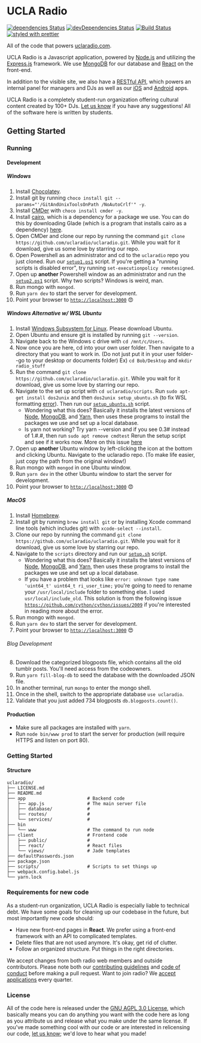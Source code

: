 # UCLA Radio

[![dependencies Status](https://david-dm.org/uclaradio/uclaradio/status.svg)](https://david-dm.org/uclaradio/uclaradio)
[![devDependencies Status](https://david-dm.org/uclaradio/uclaradio/dev-status.svg)](https://david-dm.org/uclaradio/uclaradio?type=dev)
[![Build Status](https://travis-ci.org/uclaradio/uclaradio.svg?branch=master)](https://travis-ci.org/uclaradio/uclaradio)
[![styled with prettier](https://img.shields.io/badge/styled_with-prettier-ff69b4.svg)](https://github.com/prettier/prettier)

All of the code that powers [uclaradio.com](https://uclaradio.com).

UCLA Radio is a Javascript application, powered by
[Node.js](https://nodejs.org/en/) and utilizing the
[Express.js](http://expressjs.com) framework. We use
[MongoDB](https://www.mongodb.com) for our database and
[React](https://facebook.github.io/react/) on the front-end.

In addition to the visible site, we also have a [RESTful
API](https://github.com/uclaradio/uclaradio/wiki/The-API), which powers an
internal panel for managers and DJs as well as our
[iOS](https://github.com/uclaradio/uclaradio-iOS) and
[Android](https://github.com/uclaradio/uclaradio-Android) apps.

UCLA Radio is a completely student-run organization offering cultural content
created by 100+ DJs. [Let us know](mailto:radio.web@media.ucla.edu) if you have
any suggestions! All of the software here is written by students.

## Getting Started

### Running

#### Development

##### Windows

1. Install [Chocolatey](https://chocolatey.org).
2. Install git by running `choco install git --params="'/GitAndUnixToolsOnPath /NoAutoCrlf'" -y`.
3. Install [CMDer](http://cmder.net) with `choco install cmder -y`.
4. Install [cairo](https://www.cairographics.org), which is a dependency for a
   package we use. You can do this by downloading Glade (which is a program that
   installs cairo as a dependency) [here](http://gladewin32.sourceforge.net).
5. Open CMDer and clone our repo by running the command `git clone https://github.com/uclaradio/uclaradio.git`. While you wait for it download,
   give us some love by starring our repo.
6. Open Powershell as an administrator and cd to the `uclaradio` repo you just
   cloned. Run our
   [`setup1.ps1`](https://github.com/uclaradio/uclaradio/blob/master/scripts/setup1.ps1)
   script. If you're getting a "running scripts is disabled error", try running
   `set-executionpolicy remotesigned`.
7. Open up **another** Powershell window as an administrator and run the
   [`setup2.ps1`](https://github.com/uclaradio/uclaradio/blob/master/scripts/setup2.ps1)
   script. Why two scripts? Windows is weird, man.
8. Run mongo with `mongod`.
9. Run `yarn dev` to start the server for development.
10. Point your browser to [`http://localhost:3000`](http://localhost:3000)
    :heart_eyes:

##### Windows Alternative w/ WSL Ubuntu

1. Install [Windows Subsystem for Linux](https://docs.microsoft.com/en-us/windows/wsl/install-win10). Please download Ubuntu.
2. Open Ubuntu and ensure git is installed by running `git --version`.
3. Navigate back to the Windows c drive with `cd /mnt/c/Users`.
4. Now once you are here, cd into your own user folder. Then navigate to a directory that you want to work in.
   (Do not just put it in your user folder--go to your desktop or documents folder)
   Ex) `cd Bob/Desktop` and `mkdir radio_stuff`
5. Run the command `git clone https://github.com/uclaradio/uclaradio.git`. While you wait for it download,
   give us some love by starring our repo.
6. Navigate to the set up script with `cd uclaradio/scripts`.
   Run `sudo apt-get install dos2unix` and then `dos2unix setup_ubuntu.sh` (to fix WSL formatting [error](https://askubuntu.com/questions/966488/how-do-i-fix-r-command-not-found-errors-running-bash-scripts-in-wsl)).
   Then run our [`setup_ubuntu.sh`](https://github.com/uclaradio/uclaradio/blob/master/scripts/setup_ubuntu.sh) script.
   - Wondering what this does? Basically it installs the latest versions of
     [Node](https://nodejs.org/en/), [MongoDB](https://www.mongodb.com), and
     [Yarn](https://yarnpkg.com), then uses these programs to install the
     packages we use and set up a local database.
   - Is yarn not working? Try yarn --version and if you see 0.3# instead of 1.#.#, then run `sudo apt remove cmdtest`
     Rerun the setup script and see if it works now. More on this issue [here](https://github.com/yarnpkg/yarn/issues/2821)
7. Open up **another** Ubuntu window by left-clicking the icon at the bottom and clicking Ubuntu.
   Navigate to the uclaradio repo. (To make life easier, just copy the path from the original window!)
8. Run mongo with `mongod` in one Ubuntu window.
9. Run `yarn dev` in the other Ubuntu window to start the server for development.
10. Point your browser to [`http://localhost:3000`](http://localhost:3000)
    :heart_eyes:

##### MacOS

1. Install [Homebrew](https://brew.sh).
2. Install git by running `brew install git` or by installing Xcode command line
   tools (which includes git) with `xcode-select --install`.
3. Clone our repo by running the command `git clone https://github.com/uclaradio/uclaradio.git`. While you wait for it download,
   give us some love by starring our repo.
4. Navigate to the `scripts` directory and run our
   [`setup.sh`](https://github.com/uclaradio/uclaradio/blob/master/scripts/setup.sh)
   script.
   - Wondering what this does? Basically it installs the latest versions of
     [Node](https://nodejs.org/en/), [MongoDB](https://www.mongodb.com), and
     [Yarn](https://yarnpkg.com), then uses these programs to install the
     packages we use and set up a local database.
   - If you have a problem that looks like
     `error: unknown type name 'uint64_t' uint64_t ri_user_time;`
     you're going to need to rename your `/usr/local/include` folder to something else. I used `usr/local/include_old`. This solution is from the following issue [`https://github.com/cython/cython/issues/2009`](https://github.com/cython/cython/issues/2009) if you're interested in reading more about the error.
5. Run mongo with `mongod`.
6. Run `yarn dev` to start the server for development.
7. Point your browser to [`http://localhost:3000`](http://localhost:3000)
   :heart_eyes:

###### Blog Development

8. Download the categorized blogposts file, which contains all the old tumblr posts. You'll need access from the codeowners.
9. Run `yarn fill-blog-db` to seed the database with the downloaded JSON file.
10. In another terminal, run `mongo` to enter the mongo shell.
11. Once in the shell, switch to the appropriate database `use uclaradio`.
12. Validate that you just added 734 blogposts `db.blogposts.count()`.

#### Production

- Make sure all packages are installed with `yarn`.
- Run `node bin/www prod` to start the server for production (will require HTTPS
  and listen on port 80).

### Getting Started

#### Structure

```
uclaradio/
├── LICENSE.md
├── README.md
├── app                       # Backend code
│   ├── app.js                # The main server file
│   ├── database/             #
│   ├── routes/               #
│   └── services/             #
├── bin
│   └── www                   # The command to run node
├── client                    # Frontend code
│   ├── public/               #
│   ├── react/                # React files
│   └── views/                # Jade templates
├── defaultPasswords.json
├── package.json
├── scripts/                  # Scripts to set things up
├── webpack.config.babel.js
└── yarn.lock
```

### Requirements for new code

As a student-run organization, UCLA Radio is especially liable to technical
debt. We have some goals for cleaning up our codebase in the future, but most
importantly new code should:

- Have new front-end pages in **React**. We prefer using a front-end framework
  with an API to complicated templates.
- Delete files that are not used anymore. It's okay, get rid of clutter.
- Follow an organized structure. Put things in the right directories.

We accept changes from both radio web members and outside contributors. Please
note both our [contributing guidelines](/.github/CONTRIBUTING.md) and [code of
conduct](/.github/CODE_OF_CONDUCT.md) before making a pull request. Want to join
radio? We [accept
applications](http://apply.uclastudentmedia.com/applications/ucla-radio/web-staff/)
every quarter.

### License

All of the code here is released under the [GNU AGPL 3.0 License](/LICENSE),
which basically means you can do anything you want with the code here as long as
you attribute us and release what you make under the same license. If you've
made something cool with our code or are interested in relicensing our code,
[let us know](mailto:radio.web@media.ucla.edu); we'd love to hear what you made!
